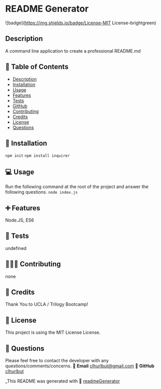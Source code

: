 # README Generator

  ![badge](https://img.shields.io/badge/License-MIT License-brightgreen)

  ## Description
   A command line application to create a professional README.md

  ## 🔎 Table of Contents
  - [Description](#Description)
  - [Installation](#Installation)
  - [Usage](#Usage)
  - [Features](#Features)
  - [Tests](#Tests)
  - [GitHub](#GitHub)
  - [Contributing](#Contributing)
  - [Credits](#Credits)
  - [License](#License)
  - [Questions](#Questions)

  ## 💽 Installation
   `npm init` `npm install inquirer`
  
  ## 💻 Usage 
   Run the following command at the root of the project and answer the following questions. `node index.js`

  ## ➕ Features
   Node.JS, ES6

  ## 💾 Tests
   undefined

  ## 🧑‍🤝‍🧑 Contributing
   none

  ## 💖 Credits
   Thank You to UCLA / Trilogy Bootcamp!

  ## 📒 License 
   This project is using the MIT License License. 

  ## 🙋 Questions 
   Please feel free to contact the developer with any questions/comments/concerns. 
   📧 **Email**
   <clhurlbut@gmail.com>
   🔗 **GitHub** 
   [clhurlbut](https://github.com/clhurlbut)
   

  _This README was generated with 🥔 [readmeGenerator](https://github.com/clhurlbut/readmeGenerator)  
  

